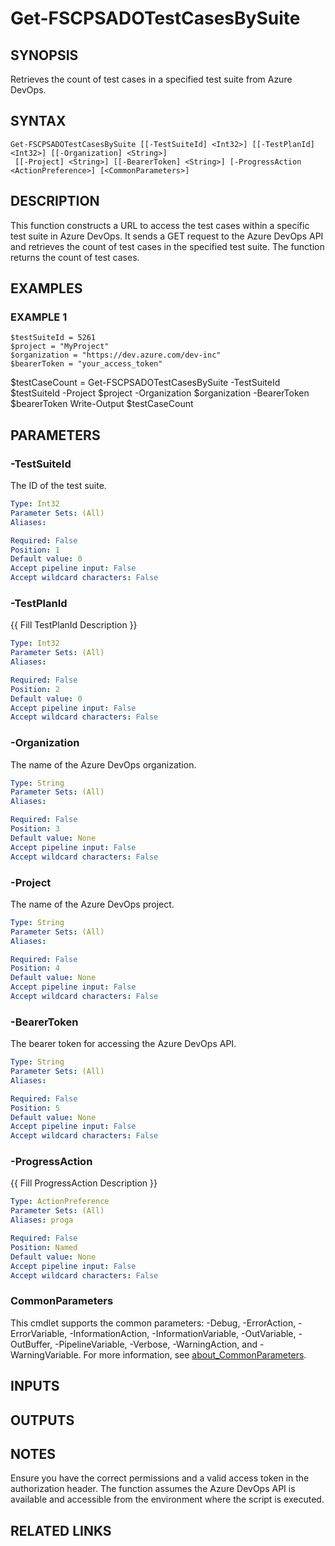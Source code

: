 ﻿---
external help file: fscps.tools-help.xml
Module Name: fscps.tools
online version:
schema: 2.0.0
---

# Get-FSCPSADOTestCasesBySuite

## SYNOPSIS
Retrieves the count of test cases in a specified test suite from Azure DevOps.

## SYNTAX

```
Get-FSCPSADOTestCasesBySuite [[-TestSuiteId] <Int32>] [[-TestPlanId] <Int32>] [[-Organization] <String>]
 [[-Project] <String>] [[-BearerToken] <String>] [-ProgressAction <ActionPreference>] [<CommonParameters>]
```

## DESCRIPTION
This function constructs a URL to access the test cases within a specific test suite in Azure DevOps.
It sends a GET request to the Azure DevOps API and retrieves the count of test cases in the specified test suite.
The function returns the count of test cases.

## EXAMPLES

### EXAMPLE 1
```
$testSuiteId = 5261
$project = "MyProject"
$organization = "https://dev.azure.com/dev-inc"
$bearerToken = "your_access_token"
```

$testCaseCount = Get-FSCPSADOTestCasesBySuite -TestSuiteId $testSuiteId -Project $project -Organization $organization -BearerToken $bearerToken
Write-Output $testCaseCount

## PARAMETERS

### -TestSuiteId
The ID of the test suite.

```yaml
Type: Int32
Parameter Sets: (All)
Aliases:

Required: False
Position: 1
Default value: 0
Accept pipeline input: False
Accept wildcard characters: False
```

### -TestPlanId
{{ Fill TestPlanId Description }}

```yaml
Type: Int32
Parameter Sets: (All)
Aliases:

Required: False
Position: 2
Default value: 0
Accept pipeline input: False
Accept wildcard characters: False
```

### -Organization
The name of the Azure DevOps organization.

```yaml
Type: String
Parameter Sets: (All)
Aliases:

Required: False
Position: 3
Default value: None
Accept pipeline input: False
Accept wildcard characters: False
```

### -Project
The name of the Azure DevOps project.

```yaml
Type: String
Parameter Sets: (All)
Aliases:

Required: False
Position: 4
Default value: None
Accept pipeline input: False
Accept wildcard characters: False
```

### -BearerToken
The bearer token for accessing the Azure DevOps API.

```yaml
Type: String
Parameter Sets: (All)
Aliases:

Required: False
Position: 5
Default value: None
Accept pipeline input: False
Accept wildcard characters: False
```

### -ProgressAction
{{ Fill ProgressAction Description }}

```yaml
Type: ActionPreference
Parameter Sets: (All)
Aliases: proga

Required: False
Position: Named
Default value: None
Accept pipeline input: False
Accept wildcard characters: False
```

### CommonParameters
This cmdlet supports the common parameters: -Debug, -ErrorAction, -ErrorVariable, -InformationAction, -InformationVariable, -OutVariable, -OutBuffer, -PipelineVariable, -Verbose, -WarningAction, and -WarningVariable. For more information, see [about_CommonParameters](http://go.microsoft.com/fwlink/?LinkID=113216).

## INPUTS

## OUTPUTS

## NOTES
Ensure you have the correct permissions and a valid access token in the authorization header.
The function assumes the Azure DevOps API is available and accessible from the environment where the script is executed.

## RELATED LINKS
